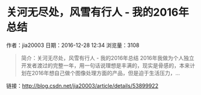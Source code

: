 # 关河无尽处，风雪有行人 - 我的2016年总结
作者：jia20003
日期：2016-12-28 12:34
浏览量：3108
> 简介：关河无尽处，风雪有行人 - 我的2016年总结 2016年我做为个人独立开发者渡过的完整一年，用一句话说理想是丰满的，现实是骨感的，本来计划在2016年想自己做个图像处理方面的产品，但是迫于生活压力，...

 链接：http://blog.csdn.net/jia20003/article/details/53899922

